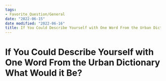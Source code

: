 ```yaml
---
tags:
- Favorite_Question/General
date: "2022-06-15"
date modified: "2022-06-16"
title: If You Could Describe Yourself with One Word From the Urban Dictionary What Would it Be?
---
```


# If You Could Describe Yourself with One Word From the Urban Dictionary What Would it Be?
